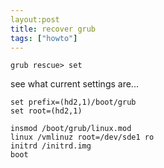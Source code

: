 ```yaml
---
layout:post
title: recover grub
tags: ["howto"]
---
```



    grub rescue> set

see what current settings are...

    set prefix=(hd2,1)/boot/grub
    set root=(hd2,1)

    insmod /boot/grub/linux.mod
    linux /vmlinuz root=/dev/sde1 ro
    initrd /initrd.img
    boot
